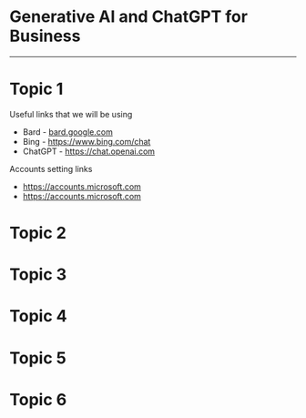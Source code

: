 # Generative AI and ChatGPT for Business
---
# Topic 1
Useful links that we will be using
* Bard - <a href="https://bard.google.com" target="_blank">bard.google.com</a>
* Bing - https://www.bing.com/chat
* ChatGPT - https://chat.openai.com

Accounts setting links
* https://accounts.microsoft.com
* https://accounts.microsoft.com
  

# Topic 2

# Topic 3

# Topic 4

# Topic 5

# Topic 6
